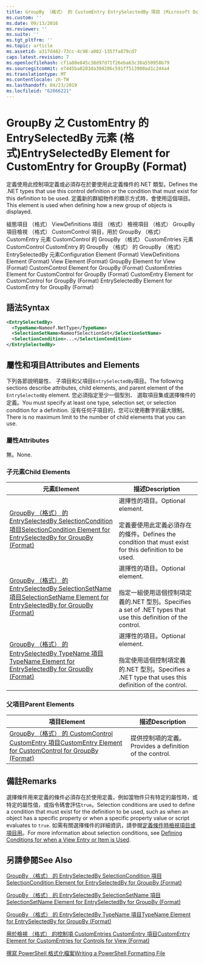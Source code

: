 ```yaml
---
title: GroupBy （格式） 的 CustomEntry EntrySelectedBy 項目 |Microsoft Docs
ms.custom: ''
ms.date: 09/13/2016
ms.reviewer: ''
ms.suite: ''
ms.tgt_pltfrm: ''
ms.topic: article
ms.assetid: a317d482-73cc-4c98-a002-1357fa879cd7
caps.latest.revision: 7
ms.openlocfilehash: cf1a80e845c38d97d71f26eba63c38a550958b79
ms.sourcegitcommit: e7445ba8203da304286c591ff513900ad1c244a4
ms.translationtype: MT
ms.contentlocale: zh-TW
ms.lasthandoff: 04/23/2019
ms.locfileid: "62066221"
---
```

# <a name="entryselectedby-element-for-customentry-for-groupby-format"></a><span data-ttu-id="43bbd-102">GroupBy 之 CustomEntry 的 EntrySelectedBy 元素 (格式)</span><span class="sxs-lookup"><span data-stu-id="43bbd-102">EntrySelectedBy Element for CustomEntry for GroupBy (Format)</span></span>

<span data-ttu-id="43bbd-103">定義使用此控制項定義或必須存在於要使用此定義條件的.NET 類型。</span><span class="sxs-lookup"><span data-stu-id="43bbd-103">Defines the .NET types that use this control definition or the condition that must exist for this definition to be used.</span></span> <span data-ttu-id="43bbd-104">定義新的群組物件的顯示方式時，會使用這個項目。</span><span class="sxs-lookup"><span data-stu-id="43bbd-104">This element is used when defining how a new group of objects is displayed.</span></span>

<span data-ttu-id="43bbd-105">組態項目 （格式） ViewDefinitions 項目 （格式） 檢視項目 （格式） GroupBy 項目檢視 （格式） CustomControl 項目，用於 GroupBy （格式） CustomEntry 元素 CustomControl 的 GroupBy （格式） CustomEntries 元素CustomControl CustomEntry 的 GroupBy （格式） 的 GroupBy （格式） EntrySelectedBy 元素</span><span class="sxs-lookup"><span data-stu-id="43bbd-105">Configuration Element (Format) ViewDefinitions Element (Format) View Element (Format) GroupBy Element for View (Format) CustomControl Element for GroupBy (Format) CustomEntries Element for CustomControl for GroupBy (Format) CustomEntry Element for CustomControl for GroupBy (Format) EntrySelectedBy Element for CustomEntry for GroupBy (Format)</span></span>

## <a name="syntax"></a><span data-ttu-id="43bbd-106">語法</span><span class="sxs-lookup"><span data-stu-id="43bbd-106">Syntax</span></span>

```xml
<EntrySelectedBy>
  <TypeName>Nameof.NetType</TypeName>
  <SelectionSetName>NameofSelectionSet</SelectionSetName>
  <SelectionCondition>...</SelectionCondition>
</EntrySelectedBy>
```

## <a name="attributes-and-elements"></a><span data-ttu-id="43bbd-107">屬性和項目</span><span class="sxs-lookup"><span data-stu-id="43bbd-107">Attributes and Elements</span></span>

<span data-ttu-id="43bbd-108">下列各節說明屬性、 子項目和父項目`EntrySelectedBy`項目。</span><span class="sxs-lookup"><span data-stu-id="43bbd-108">The following sections describe attributes, child elements, and parent element of the `EntrySelectedBy` element.</span></span> <span data-ttu-id="43bbd-109">您必須指定至少一個型別、 選取項目集或選擇條件的定義。</span><span class="sxs-lookup"><span data-stu-id="43bbd-109">You must specify at least one type, selection set, or selection condition for a definition.</span></span> <span data-ttu-id="43bbd-110">沒有任何子項目的，您可以使用數字的最大限制。</span><span class="sxs-lookup"><span data-stu-id="43bbd-110">There is no maximum limit to the number of child elements that you can use.</span></span>

### <a name="attributes"></a><span data-ttu-id="43bbd-111">屬性</span><span class="sxs-lookup"><span data-stu-id="43bbd-111">Attributes</span></span>

<span data-ttu-id="43bbd-112">無。</span><span class="sxs-lookup"><span data-stu-id="43bbd-112">None.</span></span>

### <a name="child-elements"></a><span data-ttu-id="43bbd-113">子元素</span><span class="sxs-lookup"><span data-stu-id="43bbd-113">Child Elements</span></span>

|<span data-ttu-id="43bbd-114">元素</span><span class="sxs-lookup"><span data-stu-id="43bbd-114">Element</span></span>|<span data-ttu-id="43bbd-115">描述</span><span class="sxs-lookup"><span data-stu-id="43bbd-115">Description</span></span>|
|-------------|-----------------|
|[<span data-ttu-id="43bbd-116">GroupBy （格式） 的 EntrySelectedBy SelectionCondition 項目</span><span class="sxs-lookup"><span data-stu-id="43bbd-116">SelectionCondition Element for EntrySelectedBy for GroupBy (Format)</span></span>](./selectioncondition-element-for-entryselectedby-for-groupby-format.md)|<span data-ttu-id="43bbd-117">選擇性的項目。</span><span class="sxs-lookup"><span data-stu-id="43bbd-117">Optional element.</span></span><br /><br /> <span data-ttu-id="43bbd-118">定義要使用此定義必須存在的條件。</span><span class="sxs-lookup"><span data-stu-id="43bbd-118">Defines the condition that must exist for this definition to be used.</span></span>|
|[<span data-ttu-id="43bbd-119">GroupBy （格式） 的 EntrySelectedBy SelectionSetName 項目</span><span class="sxs-lookup"><span data-stu-id="43bbd-119">SelectionSetName Element for EntrySelectedBy for GroupBy (Format)</span></span>](./selectionsetname-element-for-entryselectedby-for-groupby-format.md)|<span data-ttu-id="43bbd-120">選擇性的項目。</span><span class="sxs-lookup"><span data-stu-id="43bbd-120">Optional element.</span></span><br /><br /> <span data-ttu-id="43bbd-121">指定一組使用這個控制項定義的.NET 型別。</span><span class="sxs-lookup"><span data-stu-id="43bbd-121">Specifies a set of .NET types that use this definition of the control.</span></span>|
|[<span data-ttu-id="43bbd-122">GroupBy （格式） 的 EntrySelectedBy TypeName 項目</span><span class="sxs-lookup"><span data-stu-id="43bbd-122">TypeName Element for EntrySelectedBy for GroupBy (Format)</span></span>](./typename-element-for-entryselectedby-for-groupby-format.md)|<span data-ttu-id="43bbd-123">選擇性的項目。</span><span class="sxs-lookup"><span data-stu-id="43bbd-123">Optional element.</span></span><br /><br /> <span data-ttu-id="43bbd-124">指定使用這個控制項定義的.NET 型別。</span><span class="sxs-lookup"><span data-stu-id="43bbd-124">Specifies a .NET type that uses this definition of the control.</span></span>|

### <a name="parent-elements"></a><span data-ttu-id="43bbd-125">父項目</span><span class="sxs-lookup"><span data-stu-id="43bbd-125">Parent Elements</span></span>

|<span data-ttu-id="43bbd-126">項目</span><span class="sxs-lookup"><span data-stu-id="43bbd-126">Element</span></span>|<span data-ttu-id="43bbd-127">描述</span><span class="sxs-lookup"><span data-stu-id="43bbd-127">Description</span></span>|
|-------------|-----------------|
|[<span data-ttu-id="43bbd-128">GroupBy （格式） 的 CustomControl CustomEntry 項目</span><span class="sxs-lookup"><span data-stu-id="43bbd-128">CustomEntry Element for CustomControl for GroupBy (Format)</span></span>](./customentry-element-for-customcontrol-for-groupby-format.md)|<span data-ttu-id="43bbd-129">提供控制項的定義。</span><span class="sxs-lookup"><span data-stu-id="43bbd-129">Provides a definition of the control.</span></span>|

## <a name="remarks"></a><span data-ttu-id="43bbd-130">備註</span><span class="sxs-lookup"><span data-stu-id="43bbd-130">Remarks</span></span>

<span data-ttu-id="43bbd-131">選擇條件用來定義的條件必須存在於使用定義，例如當物件只有特定的屬性時，或特定的屬性值，或指令碼會評估`true`。</span><span class="sxs-lookup"><span data-stu-id="43bbd-131">Selection conditions are used to define a condition that must exist for the definition to be used, such as when an object has a specific property or when a specific property value or script evaluates to `true`.</span></span> <span data-ttu-id="43bbd-132">如需有關選擇條件的詳細資訊，請參閱[定義條件時檢視項目或項目用](./defining-conditions-for-displaying-data.md)。</span><span class="sxs-lookup"><span data-stu-id="43bbd-132">For more information about selection conditions, see [Defining Conditions for when a View Entry or Item is Used](./defining-conditions-for-displaying-data.md).</span></span>

## <a name="see-also"></a><span data-ttu-id="43bbd-133">另請參閱</span><span class="sxs-lookup"><span data-stu-id="43bbd-133">See Also</span></span>

[<span data-ttu-id="43bbd-134">GroupBy （格式） 的 EntrySelectedBy SelectionCondition 項目</span><span class="sxs-lookup"><span data-stu-id="43bbd-134">SelectionCondition Element for EntrySelectedBy for GroupBy (Format)</span></span>](./selectioncondition-element-for-entryselectedby-for-groupby-format.md)

[<span data-ttu-id="43bbd-135">GroupBy （格式） 的 EntrySelectedBy SelectionSetName 項目</span><span class="sxs-lookup"><span data-stu-id="43bbd-135">SelectionSetName Element for EntrySelectedBy for GroupBy (Format)</span></span>](./selectionsetname-element-for-entryselectedby-for-groupby-format.md)

[<span data-ttu-id="43bbd-136">GroupBy （格式） 的 EntrySelectedBy TypeName 項目</span><span class="sxs-lookup"><span data-stu-id="43bbd-136">TypeName Element for EntrySelectedBy for GroupBy (Format)</span></span>](./typename-element-for-entryselectedby-for-groupby-format.md)

[<span data-ttu-id="43bbd-137">用於檢視 （格式） 的控制項 CustomEntries CustomEntry 項目</span><span class="sxs-lookup"><span data-stu-id="43bbd-137">CustomEntry Element for CustomEntries for Controls for View (Format)</span></span>](./customentry-element-for-customentries-for-controls-for-view-format.md)

[<span data-ttu-id="43bbd-138">撰寫 PowerShell 格式化檔案</span><span class="sxs-lookup"><span data-stu-id="43bbd-138">Writing a PowerShell Formatting File</span></span>](./writing-a-powershell-formatting-file.md)
